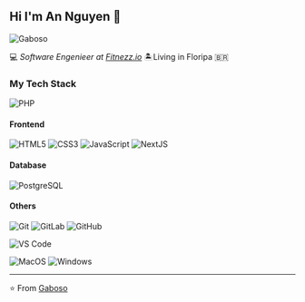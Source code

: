 ## Hi I'm An Nguyen :fox_face:

![Gaboso](https://2.bp.blogspot.com/-XUVWtKwkljc/WhEcTjqss1I/AAAAAAAAAEk/wDC0pgWtFPwX5q6P0gkPouCqED5oSW-KQCLcBGAs/s1600/1475934536-2.png "Gaboso")

:computer: _Software Engenieer at [Fitnezz.io](https://github.com/fitnezzio)_ :desert_island:Living in Floripa :brazil:

### My Tech Stack

![PHP](http://img.shields.io/badge/-Php-007396?style=flat-square&logo=php&logoColor=ffffff)

#### Frontend
![HTML5](https://img.shields.io/badge/-HTML5-%23E44D27?style=flat-square&logo=html5&logoColor=ffffff)
![CSS3](https://img.shields.io/badge/-CSS3-%231572B6?style=flat-square&logo=css3)
![JavaScript](https://img.shields.io/badge/-JavaScript-%23F7DF1C?style=flat-square&logo=javascript&logoColor=000000&labelColor=%23F7DF1C&color=%23FFCE5A)
![NextJS](https://img.shields.io/badge/-NextJS-green?style=flat-square&logo=Next.js)

#### Database
![PostgreSQL](https://img.shields.io/badge/-MySQL-336791?style=flat-square&logo=mysql)

#### Others
![Git](https://img.shields.io/badge/-Git-%23F05032?style=flat-square&logo=git&logoColor=%23ffffff)
![GitLab](https://img.shields.io/badge/-GitLab-FCA121?style=flat-square&logo=gitlab)
![GitHub](https://img.shields.io/badge/-GitHub-181717?style=flat-square&logo=github)

![VS Code](http://img.shields.io/badge/-VS%20Code-007ACC?style=flat-square&logo=visual-studio-code&logoColor=ffffff)

![MacOS](http://img.shields.io/badge/-Debian-A81D33?style=flat-square&logo=mac&logoColor=ffffff)
![Windows](http://img.shields.io/badge/-Windows-0078D6?style=flat-square&logo=windows&logoColor=ffffff)

---
⭐️ From [Gaboso](https://github.com/Gaboso)
